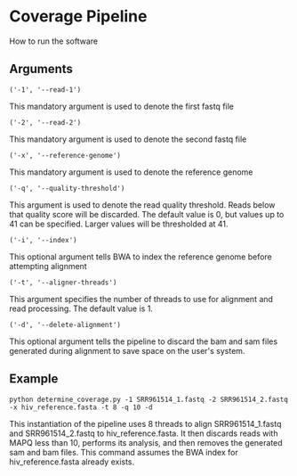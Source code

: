 # Coverage Pipeline

How to run the software

## Arguments

	('-1', '--read-1')

This mandatory argument is used to denote the first fastq file

	('-2', '--read-2')

This mandatory argument is used to denote the second fastq file

	('-x', '--reference-genome')

This mandatory argument is used to denote the reference genome

	('-q', '--quality-threshold')

This argument is used to denote the read quality threshold.  Reads below that quality score will be discarded.  The default value is 0, but values up to 41 can be specified.  Larger values will be thresholded at 41.

	('-i', '--index')

This optional argument tells BWA to index the reference genome before attempting alignment

	('-t', '--aligner-threads')

This argument specifies the number of threads to use for alignment and read processing.  The default value is 1.

	('-d', '--delete-alignment')

This optional argument tells the pipeline to discard the bam and sam files generated during alignment to save space on the user's system.

## Example

	python determine_coverage.py -1 SRR961514_1.fastq -2 SRR961514_2.fastq -x hiv_reference.fasta -t 8 -q 10 -d

This instantiation of the pipeline uses 8 threads to align SRR961514_1.fastq and SRR961514_2.fastq to hiv_reference.fasta.  It then discards reads with MAPQ less than 10, performs its analysis, and then removes the generated sam and bam files.  This command assumes the BWA index for hiv_reference.fasta already exists.